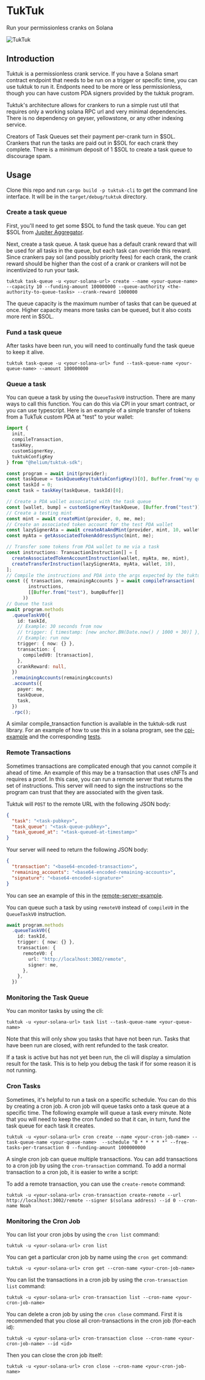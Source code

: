 # TukTuk

Run your permissionless cranks on Solana

![TukTuk](./tuktuk.jpg)

## Introduction

Tuktuk is a permissionless crank service. If you have a Solana smart contract endpoint that needs to be run on a trigger or specific time, you can use tuktuk to run it. Endponts need to be more or less permissionless, though you can have custom PDA signers provided by the tuktuk program.

Tuktuk's architecture allows for crankers to run a simple rust util that requires only a working solana RPC url and very minimal dependencies. There is no dependency on geyser, yellowstone, or any other indexing service.

Creators of Task Queues set their payment per-crank turn in $SOL. Crankers that run the tasks are paid out in $SOL for each crank they complete. There is a minimum deposit of 1 $SOL to create a task queue to discourage spam.

## Usage

Clone this repo and run `cargo build -p tuktuk-cli` to get the command line interface. It will be in the `target/debug/tuktuk` directory.

### Create a task queue

First, you'll need to get some $SOL to fund the task queue. You can get $SOL from [Jupiter Aggregator](https://www.jup.ag/swap/USDC-hntyVP6YFm1Hg25TN9WGLqM12b8TQmcknKrdu1oxWux).

Next, create a task queue. A task queue has a default crank reward that will be used for all tasks in the queue, but each task can override this reward. Since crankers pay sol (and possibly priority fees) for each crank, the crank reward should be higher than the cost of a crank or crankers will not be incentivized to run your task.

```
tuktuk task-queue -u <your-solana-url> create --name <your-queue-name> --capacity 10 --funding-amount 100000000 --queue-authority <the-authority-to-queue-tasks> --crank-reward 1000000
```

The queue capacity is the maximum number of tasks that can be queued at once. Higher capacity means more tasks can be queued, but it also costs more rent in $SOL.

### Fund a task queue

After tasks have been run, you will need to continually fund the task queue to keep it alive.

```
tuktuk task-queue -u <your-solana-url> fund --task-queue-name <your-queue-name> --amount 100000000
```

### Queue a task

You can queue a task by using the `QueueTaskV0` instruction. There are many ways to call this function. You can do this via CPI in your smart contract, or you can use typescript. Here is an example of a simple transfer of tokens from a TukTuk custom PDA at "test" to your wallet:

```typescript
import {
  init,
  compileTransaction,
  taskKey,
  customSignerKey,
  tuktukConfigKey
} from "@helium/tuktuk-sdk";

const program = await init(provider);
const taskQueue = taskQueueKey(tuktukConfigKey()[0], Buffer.from("my queue name"));
const taskId = 0;
const task = taskKey(taskQueue, taskId)[0];

// Create a PDA wallet associated with the task queue
const [wallet, bump] = customSignerKey(taskQueue, [Buffer.from("test")]);
// Create a testing mint
const mint = await createMint(provider, 0, me, me);
// Create an associated token account for the test PDA wallet
const lazySignerAta = await createAtaAndMint(provider, mint, 10, wallet);
const myAta = getAssociatedTokenAddressSync(mint, me);

// Transfer some tokens from PDA wallet to me via a task
const instructions: TransactionInstruction[] = [
  createAssociatedTokenAccountInstruction(wallet, myAta, me, mint),
  createTransferInstruction(lazySignerAta, myAta, wallet, 10),
];
// Compile the instructions and PDA into the args expected by the tuktuk program
const ({ transaction, remainingAccounts } = await compileTransaction(
        instructions,
        [[Buffer.from("test"), bumpBuffer]]
      ))
// Queue the task
await program.methods
  .queueTaskV0({
    id: taskId,
    // Example: 30 seconds from now
    // trigger: { timestamp: [new anchor.BN(Date.now() / 1000 + 30)] },
    // Example: run now
    trigger: { now: {} },
    transaction: {
      compiledV0: [transaction],
    },
    crankReward: null,
  })
  .remainingAccounts(remainingAccounts)
  .accounts({
    payer: me,
    taskQueue,
    task,
  })
  .rpc();
```

A similar compile_transaction function is available in the tuktuk-sdk rust library. For an example of how to use this in a solana program, see the [cpi-example](./solana-programs/programs/cpi-example) and the corresponding [tests](./solana-programs/tests/tuktuk.ts).

### Remote Transactions

Sometimes transactions are complicated enough that you cannot compile it ahead of time. An example of this may be a transaction that uses cNFTs and requires a proof. In this case, you can run a remote server that returns the set of instructions. This server will need to sign the instructions so the program can trust that they are associated with the given task.

Tuktuk will `POST` to the remote URL with the following JSON body:

```json
{
  "task": "<task-pubkey>",
  "task_queue": "<task-queue-pubkey>",
  "task_queued_at": "<task-queued-at-timestamp>"
}
```

Your server will need to return the following JSON body:

```json
{
  "transaction": "<base64-encoded-transaction>",
  "remaining_accounts": "<base64-encoded-remaining-accounts>",
  "signature": "<base64-encoded-signature>"
}
```

You can see an example of this in the [remote-server-example](./solana-programs/packages/remote-example-server/src/index.ts).

You can queue such a task by using `remoteV0` instead of `compileV0` in the `QueueTaskV0` instruction.

```typescript
await program.methods
  .queueTaskV0({
    id: taskId,
    trigger: { now: {} },
    transaction: {
      remoteV0: {
        url: "http://localhost:3002/remote",
        signer: me,
      },
    },
  })
```

### Monitoring the Task Queue

You can monitor tasks by using the cli:

```
tuktuk -u <your-solana-url> task list --task-queue-name <your-queue-name>
```

Note that this will only show you tasks that have not been run. Tasks that have been run are closed, with rent refunded to the task creator.

If a task is active but has not yet been run, the cli will display a simulation result for the task. This is to help you debug the task if for some reason it is not running.


### Cron Tasks

Sometimes, it's helpful to run a task on a specific schedule. You can do this by creating a cron job. A cron job will queue tasks onto a task queue at a specific time. The following example will queue a task every minute. Note that you will need to keep the cron funded so that it can, in turn, fund the task queue for each task it creates.

```
tuktuk -u <your-solana-url> cron create --name <your-cron-job-name> --task-queue-name <your-queue-name>  --schedule "0 * * * * *" --free-tasks-per-transaction 0 --funding-amount 1000000000
```

A single cron job can queue multiple transactions. You can add transactions to a cron job by using the `cron-transaction` command. To add a normal transaction to a cron job, it is easier to write a script:


To add a remote transaction, you can use the `create-remote` command:

```
tuktuk -u <your-solana-url> cron-transaction create-remote --url http://localhost:3002/remote --signer $(solana address) --id 0 --cron-name Noah
```

### Monitoring the Cron Job

You can list your cron jobs by using the `cron list` command:

```
tuktuk -u <your-solana-url> cron list
```

You can get a particular cron job by name using the `cron get` command:

```
tuktuk -u <your-solana-url> cron get --cron-name <your-cron-job-name>
```

You can list the transactions in a cron job by using the `cron-transaction list` command:

```
tuktuk -u <your-solana-url> cron-transaction list --cron-name <your-cron-job-name>
```

You can delete a cron job by using the `cron close` command. First it is recommended that you close all cron-transactions in the cron job (for-each id):

```
tuktuk -u <your-solana-url> cron-transaction close --cron-name <your-cron-job-name> --id <id>
```

Then you can close the cron job itself:

```
tuktuk -u <your-solana-url> cron close --cron-name <your-cron-job-name>
```